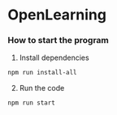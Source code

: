 # OpenLearning

### How to start the program

1. Install dependencies
```bash
npm run install-all
```

2. Run the code
```bash
npm run start
```